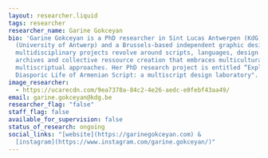 ```yaml
---
layout: researcher.liquid
tags: researcher
researcher_name: Garine Gokceyan
bio: 'Garine Gokceyan is a PhD researcher in Sint Lucas Antwerpen (KdG) / ARIA
  (University of Antwerp) and a Brussels-based independent graphic designer. Her
  multidisciplinary projects revolve around scripts, languages, design politics,
  archives and collective ressource creation that embraces multicultural and
  multiscriptual approaches. Her PhD research project is entitled “Exploring the
  Diasporic Life of Armenian Script: a multiscript design laboratory".'
image_researcher:
  - https://ucarecdn.com/9ea7378a-84c2-4e26-aedc-e0febf43aa49/
email: garine.gokceyan@kdg.be
researcher_flag: "false"
staff_flag: false
available_for_supervision: false
status_of_research: ongoing
social_links: "[website](https://garinegokceyan.com) &
  [instagram](https://www.instagram.com/garine.gokceyan/)"
---
```

